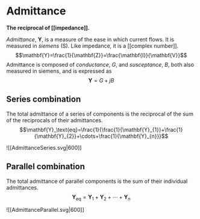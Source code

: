 # Admittance
**The reciprocal of [[impedance]].**

*Admittance*, $\mathbf{Y}$, is a measure of the ease in which current flows. It is measured in *siemens* ($\text{S}$). Like impedance, it is a [[complex number]].
$$\mathbf{Y}=\frac{1}{\mathbf{Z}}=\frac{\mathbf{I}}{\mathbf{V}}$$
Admittance is composed of *conductance*, $G$, and *susceptance*, $B$, both also measured in siemens, and is expressed as
$$\mathbf{Y}=G+jB$$
## Series combination
The total admittance of a series of components is the reciprocal of the sum of the reciprocals of their admittances.
$$\mathbf{Y}_\text{eq}=\frac{1}{\frac{1}{\mathbf{Y}_{1}}+\frac{1}{\mathbf{Y}_{2}}+\cdots+\frac{1}{\mathbf{Y}_{n}}}$$

![[AdmittanceSeries.svg|600]]

## Parallel combination
The total admittance of parallel components is the sum of their individual admittances.
$$\mathbf{Y}_{\text{eq}}=\mathbf{Y}_{1}+\mathbf{Y}_{2}+\cdots+\mathbf{Y}_{n}$$

![[AdmittanceParallel.svg|600]]